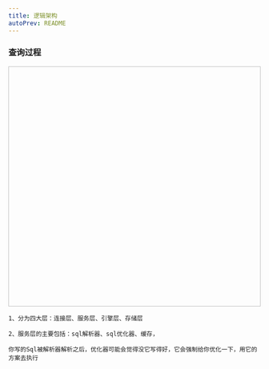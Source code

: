 ```yaml
---
title: 逻辑架构
autoPrev: README
---
```

### 查询过程
<img :src="$withBase('/assets/img/mysql/my-2-1.png')"  width="1000" height="480">

``` text
1、分为四大层：连接层、服务层、引擎层、存储层

2、服务层的主要包括：sql解析器、sql优化器、缓存，

你写的Sql被解析器解析之后，优化器可能会觉得没它写得好，它会强制给你优化一下，用它的方案去执行
```